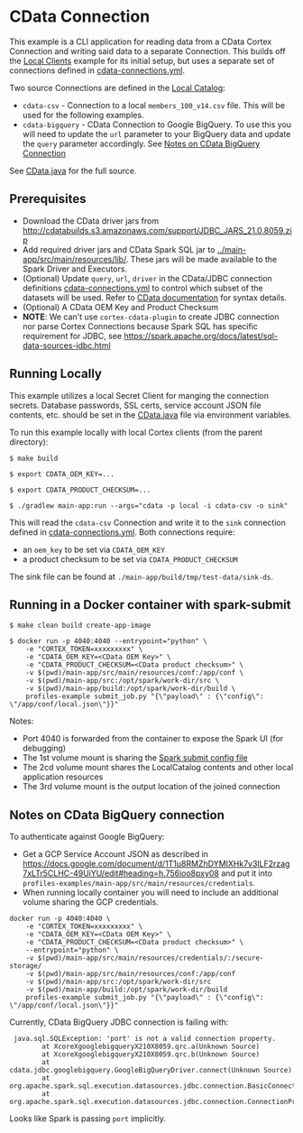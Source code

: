 # CData Connection

This example is a CLI application for reading data from a CData Cortex Connection and writing said data to a separate
Connection. This builds off the [Local Clients](../local-clients/README.md) example for its initial setup, but uses a
separate set of connections defined in [cdata-connections.yml](../main-app/src/main/resources/spec/cdata-connections.yml).

Two source Connections are defined in the [Local Catalog](../local-clients/README.md#catalog):
- `cdata-csv` - Connection to a local `members_100_v14.csv` file. This will be used for the following examples.
- `cdata-bigquery` - CData Connection to Google BigQuery. To use this you will need to update the `url` parameter to
  your BigQuery data and update the `query` parameter accordingly. See [Notes on CData BigQuery Connection](#notes-on-cdata-bigquery-connection)

See [CData.java](./src/main/java/com/c12e/cortex/examples/cdata/CData.java) for the full source.

## Prerequisites
* Download the CData driver jars from http://cdatabuilds.s3.amazonaws.com/support/JDBC_JARS_21.0.8059.zip
* Add required driver jars and CData Spark SQL jar to [../main-app/src/main/resources/lib/](../main-app/src/main/resources/lib). These jars will be made available to the Spark Driver and Executors.
* (Optional) Update `query`, `url`, `driver` in the CData/JDBC connection definitions [cdata-connections.yml](../main-app/src/main/resources/spec/cdata-connections.yml) to control which subset of the datasets will be used. Refer to [CData documentation](https://cdn.cdata.com/help/RVF/jdbc/pg_JDBCconnectcode.htm) for syntax details.
* (Optional) A CData OEM Key and Product Checksum
* **NOTE**: We can't use `cortex-cdata-plugin` to create JDBC connection nor parse Cortex Connections because Spark SQL has specific requirement for JDBC, see https://spark.apache.org/docs/latest/sql-data-sources-jdbc.html

## Running Locally

This example utilizes a local Secret Client for manging the connection secrets. Database passwords, SSL certs, service
account JSON file contents, etc. should be set in
the [CData.java](./src/main/java/com/c12e/cortex/examples/cdata/CData.java) file via environment variables.

To run this example locally with local Cortex clients (from the parent directory):
```
$ make build

$ export CDATA_OEM_KEY=...

$ export CDATA_PRODUCT_CHECKSUM=...

$ ./gradlew main-app:run --args="cdata -p local -i cdata-csv -o sink"
```

This will read the `cdata-csv` Connection and write it to the `sink` connection defined
in [cdata-connections.yml](../main-app/src/main/resources/spec/cdata-connections.yml). Both connections require:
- an `oem_key` to be set via `CDATA_OEM_KEY`
- a product checksum to be set via `CDATA_PRODUCT_CHECKSUM`

The sink file can be found at `./main-app/build/tmp/test-data/sink-ds`.

## Running in a Docker container with spark-submit

```
$ make clean build create-app-image

$ docker run -p 4040:4040 --entrypoint="python" \
    -e "CORTEX_TOKEN=xxxxxxxxx" \
    -e "CDATA_OEM_KEY=<CData OEM Key>" \
    -e "CDATA_PRODUCT_CHECKSUM=<CData product checksum>" \
    -v $(pwd)/main-app/src/main/resources/conf:/app/conf \
    -v $(pwd)/main-app/src:/opt/spark/work-dir/src \
    -v $(pwd)/main-app/build:/opt/spark/work-dir/build \
    profiles-example submit_job.py "{\"payload\" : {\"config\": \"/app/conf/local.json\"}}"
```

Notes:
* Port 4040 is forwarded from the container to expose the Spark UI (for debugging)
* The 1st volume mount is sharing the [Spark submit config file](./src/main/resources/conf/spark-conf.json)
* The 2cd volume mount shares the LocalCatalog contents and other local application resources
* The 3rd volume mount is the output location of the joined connection

<!-- ## Running as a Skill 
TODO.
-->

## Notes on CData BigQuery connection
To authenticate against Google BigQuery:
* Get a GCP Service Account JSON as described in https://docs.google.com/document/d/1T1u8RMZhDYMIXHk7v3lLF2rzag7xLTr5CLHC-49UiYU/edit#heading=h.756ioo8pxy08 and put it into `profiles-examples/main-app/src/main/resources/credentials`.
* When running locally container you will need to include an additional volume sharing the GCP credentials.
```
docker run -p 4040:4040 \
    -e "CORTEX_TOKEN=xxxxxxxxx" \
    -e "CDATA_OEM_KEY=<CData OEM Key>" \
    -e "CDATA_PRODUCT_CHECKSUM=<CData product checksum>" \
    --entrypoint="python" \
    -v $(pwd)/main-app/src/main/resources/credentials/:/secure-storage/
    -v $(pwd)/main-app/src/main/resources/conf:/app/conf
    -v $(pwd)/main-app/src:/opt/spark/work-dir/src
    -v $(pwd)/main-app/build:/opt/spark/work-dir/build
    profiles-example submit_job.py "{\"payload\" : {\"config\": \"/app/conf/local.json\"}}"
```


Currently, CData BigQuery JDBC connection is failing with:
```
 java.sql.SQLException: 'port' is not a valid connection property.
        at XcoreXgooglebigqueryX210X8059.qrc.a(Unknown Source)
        at XcoreXgooglebigqueryX210X8059.qrc.b(Unknown Source)
        at cdata.jdbc.googlebigquery.GoogleBigQueryDriver.connect(Unknown Source)
        at org.apache.spark.sql.execution.datasources.jdbc.connection.BasicConnectionProvider.getConnection(BasicConnectionProvider.scala:49)
        at org.apache.spark.sql.execution.datasources.jdbc.connection.ConnectionProvider$.create(ConnectionProvider.scala:77)
```
Looks like Spark is passing `port` implicitly.